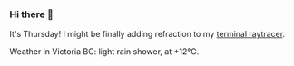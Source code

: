 ### Hi there :wave:

It's Thursday! I might be finally adding refraction to my [terminal raytracer](https://github.com/bewuethr/bash-raytracer).

Weather in Victoria BC: light rain shower, at +12°C.
